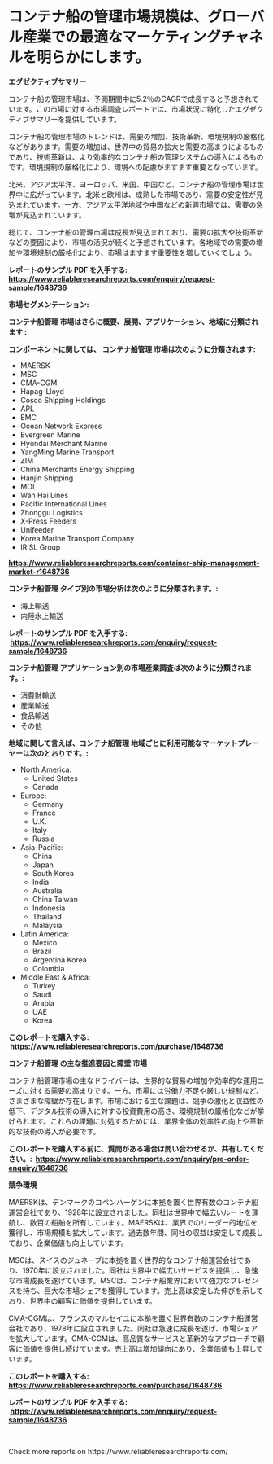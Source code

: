 <p><h1>コンテナ船の管理市場規模は、グローバル産業での最適なマーケティングチャネルを明らかにします。</h1></p><p><strong>エグゼクティブサマリー</strong></p>
<p><p>コンテナ船の管理市場は、予測期間中に5.2％のCAGRで成長すると予想されています。この市場に対する市場調査レポートでは、市場状況に特化したエグゼクティブサマリーを提供しています。</p><p>コンテナ船の管理市場のトレンドは、需要の増加、技術革新、環境規制の厳格化などがあります。需要の増加は、世界中の貿易の拡大と需要の高まりによるものであり、技術革新は、より効率的なコンテナ船の管理システムの導入によるものです。環境規制の厳格化により、環境への配慮がますます重要となっています。</p><p>北米、アジア太平洋、ヨーロッパ、米国、中国など、コンテナ船の管理市場は世界中に広がっています。北米と欧州は、成熟した市場であり、需要の安定性が見込まれています。一方、アジア太平洋地域や中国などの新興市場では、需要の急増が見込まれています。</p><p>総じて、コンテナ船の管理市場は成長が見込まれており、需要の拡大や技術革新などの要因により、市場の活況が続くと予想されています。各地域での需要の増加や環境規制の厳格化により、市場はますます重要性を増していくでしょう。</p></p>
<p><strong>レポートのサンプル PDF を入手する: <a href="https://www.reliableresearchreports.com/enquiry/request-sample/1648736">https://www.reliableresearchreports.com/enquiry/request-sample/1648736</a></strong></p>
<p><strong>市場セグメンテーション:</strong></p>
<p><strong> コンテナ船管理 市場はさらに概要、展開、アプリケーション、地域に分類されます :</strong></p>
<p><strong>コンポーネントに関しては、 コンテナ船管理 市場は次のように分類されます: &nbsp;</strong></p>
<p><ul><li>MAERSK</li><li>MSC</li><li>CMA-CGM</li><li>Hapag-Lloyd</li><li>Cosco Shipping Holdings</li><li>APL</li><li>EMC</li><li>Ocean Network Express</li><li>Evergreen Marine</li><li>Hyundai Merchant Marine</li><li>YangMing Marine Transport</li><li>ZIM</li><li>China Merchants Energy Shipping</li><li>Hanjin Shipping</li><li>MOL</li><li>Wan Hai Lines</li><li>Pacific International Lines</li><li>Zhonggu Logistics</li><li>X-Press Feeders</li><li>Unifeeder</li><li>Korea Marine Transport Company</li><li>IRISL Group</li></ul></p>
<p><strong><a href="https://www.reliableresearchreports.com/container-ship-management-market-r1648736">https://www.reliableresearchreports.com/container-ship-management-market-r1648736</a></strong></p>
<p><strong> コンテナ船管理 タイプ別の市場分析は次のように分類されます。:</strong></p>
<p><ul><li>海上輸送</li><li>内陸水上輸送</li></ul></p>
<p><strong>レポートのサンプル PDF を入手する: &nbsp;<a href="https://www.reliableresearchreports.com/enquiry/request-sample/1648736">https://www.reliableresearchreports.com/enquiry/request-sample/1648736</a></strong></p>
<p><strong> コンテナ船管理 アプリケーション別の市場産業調査は次のように分類されます。:</strong></p>
<p><ul><li>消費財輸送</li><li>産業輸送</li><li>食品輸送</li><li>その他</li></ul></p>
<p><strong>地域に関して言えば、コンテナ船管理 地域ごとに利用可能なマーケットプレーヤーは次のとおりです。:</strong></p>
<p><ul>
    <li>
        North America:
        <ul>
            <li>United States</li>
            <li>Canada</li>
        </ul>
    </li>
    <li>
        Europe:
        <ul>
            <li>Germany</li>
            <li>France</li>
            <li>U.K.</li>
            <li>Italy</li>
            <li>Russia</li>
        </ul>
    </li>
    <li>
        Asia-Pacific:
        <ul>
            <li>China</li>
            <li>Japan</li>
            <li>South Korea</li>
            <li>India</li>
            <li>Australia</li>
            <li>China Taiwan</li>
            <li>Indonesia</li>
            <li>Thailand</li>
            <li>Malaysia</li>
        </ul>
    </li>
    <li>
        Latin America:
        <ul>
            <li>Mexico</li>
            <li>Brazil</li>
            <li>Argentina Korea</li>
            <li>Colombia</li>
        </ul>
    </li>
    <li>
        Middle East & Africa:
        <ul>
            <li>Turkey</li>
            <li>Saudi</li>
            <li>Arabia</li>
            <li>UAE</li>
            <li>Korea</li>
        </ul>
    </li>
    </ul></p>
<p><strong>このレポートを購入する: &nbsp;<a href="https://www.reliableresearchreports.com/purchase/1648736">https://www.reliableresearchreports.com/purchase/1648736</a></strong></p>
<p><strong>コンテナ船管理 の主な推進要因と障壁 市場</strong></p>
<p><p>コンテナ船管理市場の主なドライバーは、世界的な貿易の増加や効率的な運用ニーズに対する需要の高まりです。一方、市場には労働力不足や厳しい規制など、さまざまな障壁が存在します。市場における主な課題は、競争の激化と収益性の低下、デジタル技術の導入に対する投資費用の高さ、環境規制の厳格化などが挙げられます。これらの課題に対処するためには、業界全体の効率性の向上や革新的な技術の導入が必要です。</p></p>
<p><strong>このレポートを購入する前に、質問がある場合は問い合わせるか、共有してください。:&nbsp; <a href="https://www.reliableresearchreports.com/enquiry/pre-order-enquiry/1648736">https://www.reliableresearchreports.com/enquiry/pre-order-enquiry/1648736</a></strong></p>
<p><strong>競争環境</strong></p>
<p><p>MAERSKは、デンマークのコペンハーゲンに本拠を置く世界有数のコンテナ船運営会社であり、1928年に設立されました。同社は世界中で幅広いルートを運航し、数百の船舶を所有しています。MAERSKは、業界でのリーダー的地位を獲得し、市場規模も拡大しています。過去数年間、同社の収益は安定して成長しており、企業価値も向上しています。</p><p>MSCは、スイスのジュネーブに本拠を置く世界的なコンテナ船運営会社であり、1970年に設立されました。同社は世界中で幅広いサービスを提供し、急速な市場成長を遂げています。MSCは、コンテナ船業界において強力なプレゼンスを持ち、巨大な市場シェアを獲得しています。売上高は安定した伸びを示しており、世界中の顧客に価値を提供しています。</p><p>CMA-CGMは、フランスのマルセイユに本拠を置く世界有数のコンテナ船運営会社であり、1978年に設立されました。同社は急速に成長を遂げ、市場シェアを拡大しています。CMA-CGMは、高品質なサービスと革新的なアプローチで顧客に価値を提供し続けています。売上高は増加傾向にあり、企業価値も上昇しています。</p></p>
<p><strong>このレポートを購入する: &nbsp; <a href="https://www.reliableresearchreports.com/purchase/1648736">https://www.reliableresearchreports.com/purchase/1648736</a></strong></p>
<p><strong>レポートのサンプル PDF を入手する: &nbsp;<a href="https://www.reliableresearchreports.com/enquiry/request-sample/1648736">https://www.reliableresearchreports.com/enquiry/request-sample/1648736</a></strong><strong></strong></p>
<p>&nbsp;</p>
<p>Check more reports on https://www.reliableresearchreports.com/</p>